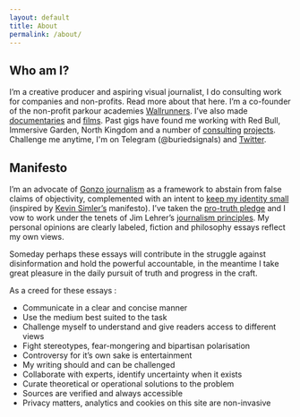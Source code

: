 ```yaml
---
layout: default
title: About
permalink: /about/
---
```


## Who am I?
I’m a creative producer and aspiring visual journalist, I do consulting work for companies and non-profits. Read more about that here.
I’m a co-founder of the non-profit parkour academies [Wallrunners](wallrunners.org).
I’ve also made [documentaries](redbull.com/wallrunners) and [films](vimeo.com/buriedsignals/between). 
Past gigs have found me working with Red Bull, Immersive Garden, North Kingdom and a number of [consulting](teresamonroe.com) [projects](life.seedstars.com). 
Challenge me anytime, I'm on Telegram (@buriedsignals) and [Twitter](twitter.com/buriedsignals).

## Manifesto
I’m an advocate of [Gonzo journalism](en.wikipedia.org/wiki/Gonzo_journalism) as a framework to abstain from false claims of objectivity, 
complemented with an intent to [keep my identity small](www.paulgraham.com/identity.html) 
(inspired by [Kevin Simler’s](meltingasphalt.com/about/) manifesto). 
I’ve taken the [pro-truth pledge](www.protruthpledge.org/) and I vow to work under the tenets of Jim Lehrer’s 
[journalism principles](www.pbs.org/newshour/politics/jim-lehrer-in-his-own-words). My personal opinions are clearly labeled, 
fiction and philosophy essays reflect my own views.

Someday perhaps these essays will contribute in the struggle against disinformation and hold the powerful accountable, in the meantime I take great pleasure in the daily pursuit of truth and progress in the craft.

As a creed for these essays :
- Communicate in a clear and concise manner
- Use the medium best suited to the task
- Challenge myself to understand and give readers access to different views
- Fight stereotypes, fear-mongering and bipartisan polarisation
- Controversy for it’s own sake is entertainment
- My writing should and can be challenged
- Collaborate with experts, identify uncertainty when it exists
- Curate theoretical or operational solutions to the problem
- Sources are verified and always accessible
- Privacy matters, analytics and cookies on this site are non-invasive